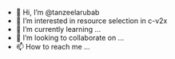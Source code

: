 - 👋 Hi, I’m @tanzeelarubab
- 👀 I’m interested in resource selection in c-v2x
- 🌱 I’m currently learning ...
- 💞️ I’m looking to collaborate on ...
- 📫 How to reach me ...

<!---
tanzeelarubab/tanzeelarubab is a ✨ special ✨ repository because its `README.md` (this file) appears on your GitHub profile.
You can click the Preview link to take a look at your changes.
--->

